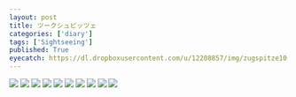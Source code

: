 ```yaml
---
layout: post
title: ツークシュピッツェ
categories: ['diary']
tags: ['Sightseeing']
published: True
eyecatch: https://dl.dropboxusercontent.com/u/12208857/img/zugspitze10.jpg
---
```


<img src="https://dl.dropboxusercontent.com/u/12208857/img/zugspitze01.jpg" class="image-on-frame image-fade">

<img src="https://dl.dropboxusercontent.com/u/12208857/img/zugspitze02.jpg" class="image-on-frame image-fade">

<img src="https://dl.dropboxusercontent.com/u/12208857/img/zugspitze03.jpg" class="image-on-frame image-fade">

<img src="https://dl.dropboxusercontent.com/u/12208857/img/zugspitze04.jpg" class="image-on-frame image-fade">

<img src="https://dl.dropboxusercontent.com/u/12208857/img/zugspitze05.jpg" class="image-on-frame image-fade">

<img src="https://dl.dropboxusercontent.com/u/12208857/img/zugspitze06.jpg" class="image-on-frame image-fade">

<img src="https://dl.dropboxusercontent.com/u/12208857/img/zugspitze07.jpg" class="image-on-frame image-fade">

<img src="https://dl.dropboxusercontent.com/u/12208857/img/zugspitze08.jpg" class="image-on-frame image-fade">

<img src="https://dl.dropboxusercontent.com/u/12208857/img/zugspitze09.jpg" class="image-on-frame image-fade">

<img src="https://dl.dropboxusercontent.com/u/12208857/img/zugspitze10.jpg" class="image-on-frame image-fade">
